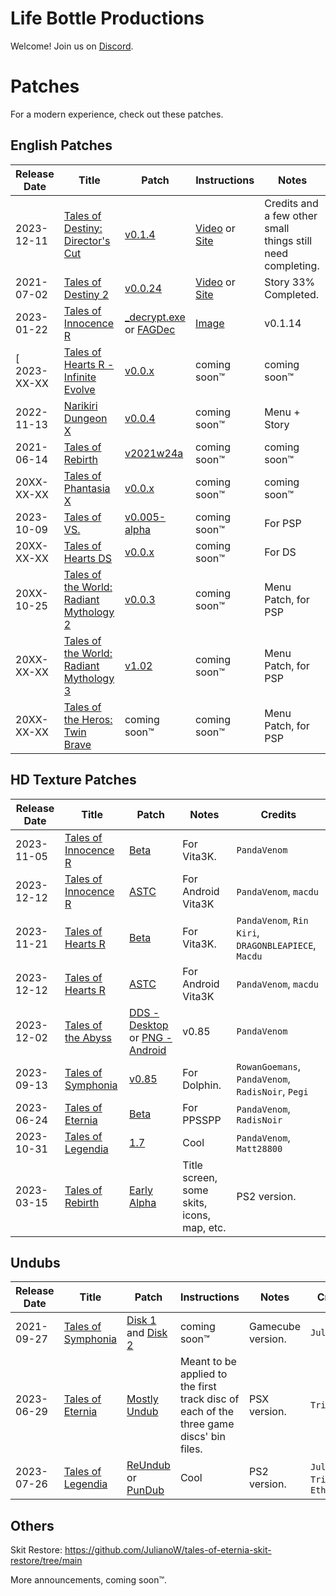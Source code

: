 <!--

Instructions to Edit this site:
1. Download NPM: https://nodejs.org/en/download/
2. Clone this repository: git clone https://github.com/lifebottle/lifebottle.github.io.git
3. Go to the root of this repository in your favorite terminal
4. Update npm if needed: npm install -g npm@9.1.2
5. Install docsify: npm i docsify-cli -g
6. If this is your first time, run this command: docsify init
7. Any time you need to render this site locally: docsify serve

-->

# Life Bottle Productions
Welcome!  Join us on [Discord](https://discord.com/invite/NUvvgUtdXW).


# Patches
For a modern experience, check out these patches.

## English Patches

| Release Date | Title | Patch | Instructions | Notes |
| ------------ | ----- | ----- | ------------ | ----- |
| 2023-12-11 | [Tales of Destiny: Director's Cut](https://github.com/lifebottle/Tales-of-Destiny-DC/releases) | [v0.1.4](https://github.com/lifebottle/Tales-of-Destiny-DC/releases/download/v0.1.4/TOD_DC_PATCH_v0.1.4.xdelta.zip) | [Video](https://www.youtube.com/watch?v=Kx5pPlKWjQE) or [Site](https://www.lifebottle.org/#/./other/xdelta3/index) | Credits and a few other small things still need completing. |
| 2021-07-02 | [Tales of Destiny 2](https://github.com/lifebottle/Tales-of-Destiny-2/releases) | [v0.0.24](https://github.com/lifebottle/Tales-of-Destiny-2/releases/download/latest/TOD2_PS2_PATCH.zip) | [Video](https://www.youtube.com/watch?v=Kx5pPlKWjQE) or [Site](https://www.lifebottle.org/#/./other/xdelta3/index) | Story 33% Completed. |
| 2023-01-22 | [Tales of Innocence R](https://github.com/lifebottle/Tales-of-Innocence-R/releases) | [_decrypt.exe](https://github.com/lifebottle/Tales-of-Innocence-R/releases/download/v0.1.14/toir_patch-DecryptedWithComputer-Jan.22.2023.zip) or [FAGDec](https://github.com/lifebottle/Tales-of-Innocence-R/releases/download/v0.1.14/toir_patch_DecryptedWithVitaHarware-Jan.22.2023.zip) | [Image](https://cdn.discordapp.com/attachments/857033352137539625/878843458608054322/how_to.png) | v0.1.14 |
[ 2023-XX-XX | [Tales of Hearts R - Infinite Evolve](https://github.com/lifebottle/Tales-of-Hearts-R-Infinite-Evolve/releases) | [v0.0.x](https://github.com/lifebottle/Tales-of-Hearts-R-Infinite-Evolve) | coming soon™ | coming soon™ |
| 2022-11-13 | [Narikiri Dungeon X](https://github.com/lifebottle/Narikiri-Dungeon-X/releases) | [v0.0.4](https://github.com/lifebottle/Narikiri-Dungeon-X/releases/download/0.0.4/NDX_patch_0.0.4.xdelta) | coming soon™ | Menu + Story |
| 2021-06-14 | [Tales of Rebirth](https://github.com/lifebottle/Tales-of-Rebirth/releases) | [v2021w24a](https://github.com/lifebottle/Tales-of-Rebirth/releases/tag/2021w24a) | coming soon™ | coming soon™ |
| 20XX-XX-XX | [Tales of Phantasia X](https://github.com/lifebottle/Tales-of-Phantasia-X/releases) | [v0.0.x](https://github.com/lifebottle/Tales-of-Phantasia-X) | coming soon™ | coming soon™ |
| 2023-10-09 | [Tales of VS.](https://github.com/lifebottle/Tales-of-VS/releases) | [v0.005-alpha](https://github.com/lifebottle/Tales-of-VS/releases/download/tovs_v0.005-alpha/tovs_v0.005-alpha.zip) | coming soon™ | For PSP | 
| 20XX-XX-XX | [Tales of Hearts DS](https://github.com/lifebottle/Tales-of-Hearts-DS) | [v0.0.x](https://github.com/lifebottle/Tales-of-Hearts-DS) | coming soon™ | For DS | 
| 20XX-10-25 | [Tales of the World: Radiant Mythology 2](https://github.com/lifebottle/Radiant-Mythology-2/releases) | [v0.0.3](https://github.com/lifebottle/Radiant-Mythology-2/releases/download/v0.3/totw-rm2_v0.3.zip) | coming soon™ | Menu Patch, for PSP | 
| 20XX-XX-XX | [Tales of the World: Radiant Mythology 3](https://github.com/lifebottle/Radiant-Mythology-3/releases) | [v1.02](https://github.com/lifebottle/Radiant-Mythology-3/releases/download/v1.02/ToTWRM3.-.English.Menu.Patch.v1.02.rar) | coming soon™ | Menu Patch, for PSP | 
| 20XX-XX-XX | [Tales of the Heros: Twin Brave](https://github.com/lifebottle/Twin-Brave/releases) | coming soon™ | coming soon™ | Menu Patch, for PSP | 


## HD Texture Patches

| Release Date | Title | Patch | Notes | Credits |
| ------------ | ----- | ----- | ------------ | ----- |
| 2023-11-05 | [Tales of Innocence R](https://discord.com/channels/818214215365427320/1170759743720132718/1170768761435984043) | [Beta](https://www.mediafire.com/file_premium/rbp7rga09frne6g/ToIR_HDtextures_Beta.7z/file) | For Vita3K. | `PandaVenom` |
| 2023-12-12 | [Tales of Innocence R](https://discord.com/channels/818214215365427320/1170759743720132718/1184139582569193522) | [ASTC](https://www.mediafire.com/file/k84h6nj1bx1r1he/PCSG00009.7z/file) | For Android Vita3K | `PandaVenom`, `macdu` |
| 2023-11-21 | [Tales of Hearts R](https://discord.com/channels/818214215365427320/1170760380394516510/1176682076100100239) | [Beta](https://www.mediafire.com/file/54su9ulmfsdpew1/ToHR_HDtextures_Beta.7z/file) | For Vita3K. | `PandaVenom`, `Rin Kiri`, `DRAGONBLEAPIECE`, `Macdu` |
| 2023-12-12 | [Tales of Hearts R](https://discord.com/channels/818214215365427320/1170760380394516510/1184078951656722575) | [ASTC](https://www.mediafire.com/file_premium/cxltu6qco9r1bjj/PCSE00429.7z/file) | For Android Vita3K | `PandaVenom`, `macdu` |
| 2023-12-02 | [Tales of the Abyss](https://discord.com/channels/818214215365427320/964614110992035940/1180596903428239492) | [DDS - Desktop](https://www.mediafire.com/file_premium/67sx4znl39ydtt0/SLUS-21386_TotA_0.99.7z/file) or [PNG - Android](https://www.mediafire.com/file/oysjc6xkjob2ezt/SLUS-21386_TotA_v99_PNG.7z/file) | v0.85 | `PandaVenom` |
| 2023-09-13 | [Tales of Symphonia](https://discord.com/channels/818214215365427320/892396255123226644/1151594445305815102) | [v0.85](https://www.mediafire.com/file_premium/fcj05msig8bpnyw/GQSEAF.7z/file) | For Dolphin. | `RowanGoemans`, `PandaVenom`,  `RadisNoir`, `Pegi` |
| 2023-06-24 | [Tales of Eternia](https://discord.com/channels/818214215365427320/1096745289899048961/1122288872013959208) | [Beta](https://www.mediafire.com/file_premium/908ct2742nig444/EterniaPSP_HD_UI_Beta_01.7z/file) | For PPSSPP | `PandaVenom`, `RadisNoir` |
| 2023-10-31 | [Tales of Legendia](https://discord.com/channels/818214215365427320/1042189886494617661/1042475543477633084) | [1.7](https://www.mediafire.com/file_premium/lsfo6rm4x78lm93/SLUS-21201_HDremaster_v.1.7.7z/file) | Cool | `PandaVenom`, `Matt28800` |
| 2023-03-15 | [Tales of Rebirth](https://discord.com/channels/818214215365427320/1085703263552286751/1085759000445980722) | [Early Alpha](https://mega.nz/file/zd4gEB7T#i8wm4WSr_ECva1t7rVFwVoRBV0rZoPEehoL_QLEErgo) | Title screen, some skits, icons, map, etc. | PS2 version. |

## Undubs

| Release Date | Title | Patch | Instructions | Notes | Credits |
| ------------ | ----- | ----- | ------------ | ----- | ------- |
| 2021-09-27 | [Tales of Symphonia](https://github.com/JulianoW/Tales-of-Symphonia-NGC-Undub/releases) | [Disk 1](https://github.com/JulianoW/Tales-of-Symphonia-NGC-Undub/releases/download/V2.0_BETA/Tales.of.Symphonia.Undub.Disc.1.xdelta3) and [Disk 2](https://github.com/JulianoW/Tales-of-Symphonia-NGC-Undub/releases/download/V2.0_BETA/Tales.of.Symphonia.Undub.Disc.2.xdelta3)| coming soon™ | Gamecube version. | `Julian` |
| 2023-06-29 | [Tales of Eternia](https://discord.com/channels/818214215365427320/845677992575238224/1123981617971605514) | [Mostly Undub](https://drive.google.com/file/d/1hAqsTuF11WYhGV9AIbeDI03DpxLFh2-J/view?usp=drive_link)| Meant to be applied to the first track disc of each of the three game discs' bin files. | PSX version. | `Trixarian` |
| 2023-07-26 | [Tales of Legendia](https://github.com/lifebottle/Tales-of-Legendia-Undub/releases/tag/Release) | [ReUndub](https://github.com/lifebottle/Tales-of-Legendia-Undub/releases/download/Release/ToL-ReUndub-1.3.zip) or [PunDub](https://github.com/lifebottle/Tales-of-Legendia-Undub/releases/download/Release/ToL-Pundub-1.2.zip) | Cool | PS2 version. | `Julian`, `Trixarian`, `Ethanol` |


## Others
Skit Restore: https://github.com/JulianoW/tales-of-eternia-skit-restore/tree/main


More announcements, coming soon™.
